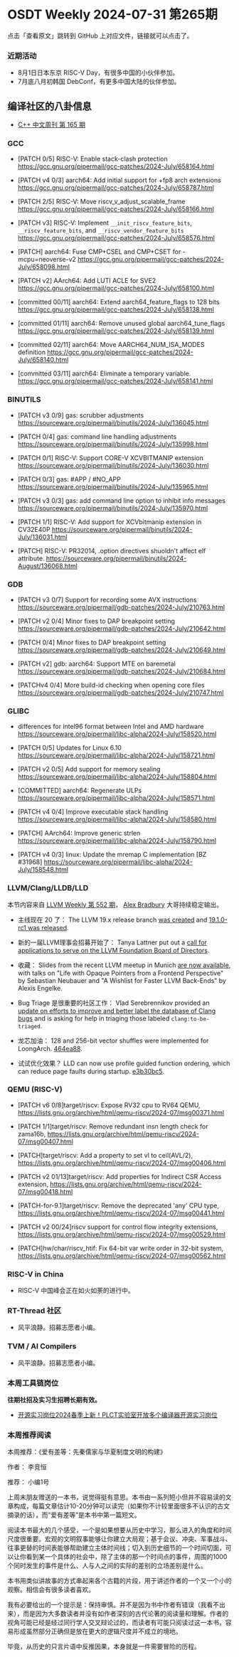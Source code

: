 # OSDT Weekly 2024-07-31 第265期

点击「查看原文」跳转到 GitHub 上对应文件，链接就可以点击了。

### 近期活动

- 8月1日日本东京 RISC-V Day，有很多中国的小伙伴参加。
- 7月底八月初韩国 DebConf，有更多中国大陆的伙伴参加。

## 编译社区的八卦信息

- [C++ 中文周刊 第 165 期](https://mp.weixin.qq.com/s/GF7fBZeoeKA9aQ_kkj5KXQ)

### GCC

- [PATCH 0/5] RISC-V: Enable stack-clash protection
  https://gcc.gnu.org/pipermail/gcc-patches/2024-July/658164.html

- [PATCH v4 0/3] aarch64: Add initial support for +fp8 arch extensions
  https://gcc.gnu.org/pipermail/gcc-patches/2024-July/658787.html

- [PATCH 2/5] RISC-V: Move riscv_v_adjust_scalable_frame
  https://gcc.gnu.org/pipermail/gcc-patches/2024-July/658166.html

- [PATCH v3] RISC-V: Implement `__init_riscv_feature_bits`, `__riscv_feature_bits`, and `__riscv_vendor_feature_bits`
  https://gcc.gnu.org/pipermail/gcc-patches/2024-July/658576.html

- [PATCH] aarch64: Fuse CMP+CSEL and CMP+CSET for -mcpu=neoverse-v2
  https://gcc.gnu.org/pipermail/gcc-patches/2024-July/658098.html

- [PATCH v2] AArch64: Add LUTI ACLE for SVE2
  https://gcc.gnu.org/pipermail/gcc-patches/2024-July/658100.html

- [committed 00/11] aarch64: Extend aarch64_feature_flags to 128 bits
  https://gcc.gnu.org/pipermail/gcc-patches/2024-July/658138.html

- [committed 01/11] aarch64: Remove unused global aarch64_tune_flags
  https://gcc.gnu.org/pipermail/gcc-patches/2024-July/658139.html

- [committed 02/11] aarch64: Move AARCH64_NUM_ISA_MODES definition
  https://gcc.gnu.org/pipermail/gcc-patches/2024-July/658140.html

- [committed 03/11] aarch64: Eliminate a temporary variable.
  https://gcc.gnu.org/pipermail/gcc-patches/2024-July/658141.html

### BINUTILS

- [PATCH v3 0/9] gas: scrubber adjustments
  https://sourceware.org/pipermail/binutils/2024-July/136045.html

- [PATCH 0/4] gas: command line handling adjustments
  https://sourceware.org/pipermail/binutils/2024-July/135998.html

- [PATCH 0/1] RISC-V: Support CORE-V XCVBITMANIP extension
  https://sourceware.org/pipermail/binutils/2024-July/136030.html

- [PATCH 0/3] gas: #APP / #NO_APP
  https://sourceware.org/pipermail/binutils/2024-July/135965.html

- [PATCH v3 0/3] gas: add command line option to inhibit info messages
  https://sourceware.org/pipermail/binutils/2024-July/135970.html

- [PATCH 1/1] RISC-V: Add support for XCVbitmanip extension in CV32E40P
  https://sourceware.org/pipermail/binutils/2024-July/136031.html

- [PATCH] RISC-V: PR32014, .option directives shuoldn't affect elf attribute.
  https://sourceware.org/pipermail/binutils/2024-August/136068.html

### GDB

- [PATCH v3 0/7] Support for recording some AVX instructions
  https://sourceware.org/pipermail/gdb-patches/2024-July/210763.html

- [PATCH v2 0/4] Minor fixes to DAP breakpoint setting
  https://sourceware.org/pipermail/gdb-patches/2024-July/210642.html

- [PATCH 0/4] Minor fixes to DAP breakpoint setting
  https://sourceware.org/pipermail/gdb-patches/2024-July/210649.html

- [PATCH v2] gdb: aarch64: Support MTE on baremetal
  https://sourceware.org/pipermail/gdb-patches/2024-July/210684.html

- [PATCHv4 0/4] More build-id checking when opening core files
  https://sourceware.org/pipermail/gdb-patches/2024-July/210747.html

### GLIBC

- differences for intel96 format between Intel and AMD hardware
  https://sourceware.org/pipermail/libc-alpha/2024-July/158520.html

- [PATCH 0/5] Updates for Linux 6.10
  https://sourceware.org/pipermail/libc-alpha/2024-July/158721.html

- [PATCH v2 0/5] Add support for memory sealing
  https://sourceware.org/pipermail/libc-alpha/2024-July/158804.html

- [COMMITTED] aarch64: Regenerate ULPs
  https://sourceware.org/pipermail/libc-alpha/2024-July/158571.html

- [PATCH v4 0/4] Improve executable stack handling
  https://sourceware.org/pipermail/libc-alpha/2024-July/158580.html

- [PATCH] AArch64: Improve generic strlen
  https://sourceware.org/pipermail/libc-alpha/2024-July/158790.html

- [PATCH v4 0/3] linux: Update the mremap C implementation [BZ #31968]
  https://sourceware.org/pipermail/libc-alpha/2024-July/158548.html

### LLVM/Clang/LLDB/LLD

本节内容来自 [LLVM Weekly 第 552 期](http://llvmweekly.org/issue/552)，
[Alex Bradbury](https://www.linkedin.com/in/alex-bradbury/) 大哥持续稳定输出。

* 主线现在 20 了： The LLVM 19.x release branch [was created](https://discourse.llvm.org/t/llvm-19-x-release-branch-created-main-is-now-20-x/80297) and [19.1.0-rc1 was released](https://discourse.llvm.org/t/llvm-19-1-0-rc1-release/80372).

* 新的一届LLVM理事会招募开始了： Tanya Lattner put out a [call for applications to serve on the LLVM Foundation Board of Directors](https://discourse.llvm.org/t/llvm-foundation-seeking-new-board-members/80303).

* 收藏： Slides from the recent LLVM meetup in Munich [are now available](https://discourse.llvm.org/t/llvm-meetup-in-munich-july-24th-2024/80046/2), with talks on "Life with Opaque Pointers from a Frontend Perspective" by Sebastian Neubauer and "A Wishlist for Faster LLVM Back-Ends" by Alexis Engelke.

* Bug Triage 是很重要的社区工作： Vlad Serebrennikov provided an [update on efforts to improve and better label the database of Clang bugs](https://discourse.llvm.org/t/state-of-clang-bug-database-has-improved/80411/1) and is asking for help in triaging those labeled `clang:to-be-triaged`.

* 龙芯加油： 128 and 256-bit vector shuffles were implemented for LoongArch.
  [464ea88](https://github.com/llvm/llvm-project/commit/464ea880cf77).

* 试试优化效果？ LLD can now use profile guided function ordering, which can reduce page faults during startup.
  [e3b30bc5](https://github.com/llvm/llvm-project/commit/e3b30bc55377).

### QEMU (RISC-V)


- [PATCH v6 0/8]target/riscv: Expose RV32 cpu to RV64 QEMU,
  https://lists.gnu.org/archive/html/qemu-riscv/2024-07/msg00371.html

- [PATCH 1/1]target/riscv: Remove redundant insn length check for zama16b,
  https://lists.gnu.org/archive/html/qemu-riscv/2024-07/msg00407.html

- [PATCH]target/riscv: Add a property to set vl to ceil(AVL/2),
  https://lists.gnu.org/archive/html/qemu-riscv/2024-07/msg00406.html

- [PATCH v2 01/13]target/riscv: Add properties for Indirect CSR Access extension,
  https://lists.gnu.org/archive/html/qemu-riscv/2024-07/msg00418.html

- [PATCH-for-9.1]target/riscv: Remove the deprecated 'any' CPU type,
  https://lists.gnu.org/archive/html/qemu-riscv/2024-07/msg00441.html

- [PATCH v2 00/24]riscv support for control flow integrity extensions,
  https://lists.gnu.org/archive/html/qemu-riscv/2024-07/msg00529.html

- [PATCH]hw/char/riscv_htif: Fix 64-bit var write order in 32-bit system,
  https://lists.gnu.org/archive/html/qemu-riscv/2024-07/msg00562.html

### RISC-V in China

- RISC-V 中国峰会正在如火如荼的进行中。

### RT-Thread 社区

- 风平浪静。招募志愿者小编。

### TVM / AI Compilers

- 风平浪静。招募志愿者小编。

### 本周工具链岗位

**往期社招及实习生招聘长期有效。**

- [开源实习岗位2024春季上新！PLCT实验室开放多个编译器开源实习岗位](https://mp.weixin.qq.com/s/D-l7hE2S-21NCAZsVqPzMA)

### 本周推荐阅读

本周推荐：《爱有差等：先秦儒家与华夏制度文明的构建》

作者： 李竞恒

推荐： 小编1号

上周末朋友赠送的一本书，说觉得挺有意思。本书由一系列短小但并不容易读的文章构成，每篇文章估计10-20分钟可以读完（如果你不计较里面很多不认识的古文摘录的话），而“爱有差等”是本书中第一篇短文。

阅读本书最大的几个感受，一个是如果想要从历史中学习，那么进入的角度和时间尺度很重要。宏观的文明叙事能够让你建立大局观；基于会议、冲突、军事战斗、往事更替的时间表能够帮助建立主体时间线；切入到历史细节的一个时间切面，可以让你看到某一个具体的社会中，除了主体的那一个时间点的事件，周围的1000个同时发生的事件是什么、人与人之间的实际的差别的立场差别是什么。

本书用类似讲故事的方式串起来各个古籍的片段，用于讲述作者的一个又一个小的观察。相信会有很多读者喜欢。

我有必要给出的一个提示是：保持审慎。并不是因为书中作者有错误（我看不出来），而是因为大多数读者并没有如作者深刻的古代论著的阅读量和理解。作者的视角可能已经是经过同行学人交叉辩论过的，而读者有可能只阅读过这一本书，容易形成虽然部分正确但是放在更大的逻辑尺度并不成立的境地。

毕竟，从历史的只言片语中反推因果，本身就是一件需要冒险的历程。

